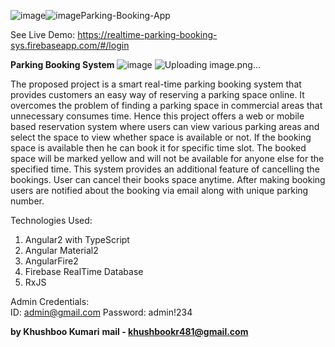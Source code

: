 ![image](https://github.com/khushbook19pa/Parking-Ticket-App/assets/63450932/1d6cceee-3f19-4b06-8dd6-8c11bde67b9f)![image](https://github.com/khushbook19pa/Parking-Ticket-App/assets/63450932/d4aaa3b6-110f-48b9-b1c6-e0605bfe4b8e)Parking-Booking-App

See Live Demo: https://realtime-parking-booking-sys.firebaseapp.com/#/login

**Parking Booking System**
![image](https://github.com/khushbook19pa/Parking-Ticket-App/assets/63450932/1b37937e-66d3-4156-a914-c5840a2a7003)
![Uploading image.png…]()





The proposed project is a smart real-time parking booking system that provides customers an easy way of reserving a parking space online. It overcomes the problem of finding a parking space in commercial areas that unnecessary consumes time. Hence this project offers a web or mobile based reservation system where users can view various parking areas and select the space to view whether space is available or not. If the booking space is available then he can book it for specific time slot. The booked space will be marked yellow and will not be available for anyone else for the specified time. This system provides an additional feature of cancelling the bookings. User can cancel their books space anytime. After making booking users are notified about the booking via email along with unique parking number.

Technologies Used:

1. Angular2 with TypeScript
2. Angular Material2
3. AngularFire2
4. Firebase RealTime Database
6. RxJS

Admin Credentials:  
ID: admin@gmail.com
Password: admin!234

**by Khushboo Kumari**
**mail - khushbookr481@gmail.com**


